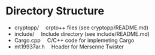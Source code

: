 # Directory Structure
* cryptopp/  crpto++ files (see cryptopp/README.md)
* include/  Include directory (see include/README.md)
* Cargo.cpp  C/C++ code for implemeting Cargo
* mt19937ar.h  Header for Mersenne Twister
